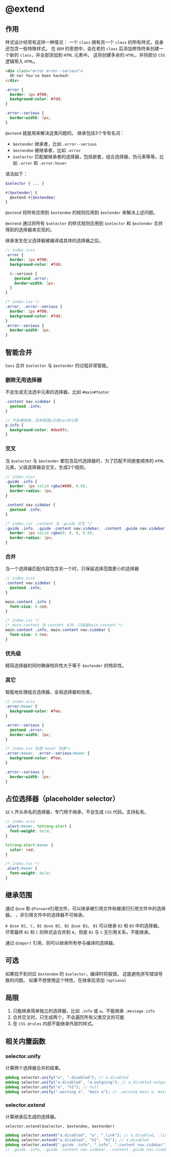 # @extend

## 作用

样式设计经常有这样一种情况：
一个 `class` 拥有另一个 `class` 的所有样式，自身还包含一些特殊样式。
在 `BEM` 的思想中，会在老的 `class` 后添加修饰符来创建一个新的 `class`，并全部添加到 `HTML` 元素中。
这将创建多余的 `HTML`，并将部分 `CSS` 逻辑带入 `HTML`。

```html
<div class="error error--serious">
  Oh no! You've been hacked!
</div>
```

```css
.error {
  border: 1px #f00;
  background-color: #fdd;
}

.error--serious {
  border-width: 3px;
}
```

`@extend` 就是用来解决这类问题的。
继承包括3个专有名词：

- `$extender` 继承者，比如 `.error--serious`
- `$extendee` 被继承者，比如 `.error`
- `$selector` 匹配被继承者的选择器，包括嵌套，组合选择器，伪元素等等。比如 `.error` 和 `.error:hover`

语法如下：

```scss
$selector { ... }

#{$extender} {
  @extend #{$extendee}
}
```

`@extend` 将所有应用到 `$extendee` 的规则应用到 `$extender` 来解决上述问题。

`@extend` 通过将所有 `$selector` 的样式规则应用到 `$selector` 和 `$extender` 合并得到的选择器来实现的。

继承发生在父选择器被编译成具体的选择器之后。

```scss
// index.scss
.error {
  border: 1px #f00;
  background-color: #fdd;

  &--serious {
    @extend .error;
    border-width: 3px;
  }
}
```

```css
/* index.css */
.error, .error--serious {
  border: 1px #f00;
  background-color: #fdd;
}
.error--serious {
  border-width: 3px;
}
```

## 智能合并

`Sass` 合并 `$selector` 与 `$extender` 的过程非常智能。

### 删除无用选择器

不会生成无法选中元素的选择器，比如 `#main#footer`

```scss
.content nav.sidebar {
  @extend .info;
}

// 不会被继承，没有既是p又是nav的元素
p.info {
  background-color: #dee9fc;
}
```

### 交叉

当 `$selector` 与 `$extender` 都包含后代选择器时，为了匹配不同嵌套顺序的 `HTML` 元素，父级选择器会交叉，生成2个规则。

```scss
// index.scss
.guide .info {
  border: 1px solid rgba(#000, 0.8);
  border-radius: 2px;
}

.content nav.sidebar {
  @extend .info;
}
```

```css
/* index.css .content 与 .guide 交叉 */
.guide .info, .guide .content nav.sidebar, .content .guide nav.sidebar {
  border: 1px solid rgba(0, 0, 0, 0.8);
  border-radius: 2px;
}
```

### 合并

当一个选择器匹配内容包含另一个时，只保留选择范围更小的选择器

```scss
// index.scss
.content nav.sidebar {
  @extend .info;
}

main.content .info {
  font-size: 0.8em;
}
```

```css
/* index.css */
/* main.content 与 content 合并，只保留main.content */
main.content .info, main.content nav.sidebar {
  font-size: 0.8em;
}
```

### 优先级

精简选择器的同时确保特异性大于等于 `$extender` 的特异性。

### 其它

智能地处理组合选择器，全局选择器和伪类。

```scss
// index.scss
.error:hover {
  background-color: #fee;
}

.error--serious {
  @extend .error;
  border-width: 3px;
}
```

```css
/* index.css 处理 hover 伪类*/
.error:hover, .error--serious:hover {
  background-color: #fee;
}

.error--serious {
  border-width: 3px;
}
```

## 占位选择器（placeholder selector）

以 `%` 开头命名的选择器，专门用于继承，不会生成 `CSS` 代码。支持私有。

```scss
// index.scss
.alert:hover, %strong-alert {
  font-weight: bold;
}

%strong-alert:hover {
  color: red;
}
```

```css
/* index.css */
.alert:hover {
  font-weight: bold;
}
```

## 继承范围

通过 `@use` 和 `@forward`引用文件，可以继承被引用文件和被递归引用文件中的选择器。
，非引用文件中的选择器不可继承。

`A @use B1, C, B1 @use B2, B2 @use B3`。
`B1` 可以继承 `B2` 和 `B3` 中的选择器。
尽管最终 `B1` 和 `C` 的样式会合并到 `A`，但是 `B1` 与 `C` 无引用关系，不能继承。

通过 `@import` 引用，则可以继承所有参与编译的选择器。

## 可选

如果找不到对应 `$extendee` 的 `$selector`，编译时将报错。
这能避免拼写错误导致的问题。
如果不想使用这个特性，在继承后添加 `!optional`

## 局限

1. 只能继承简单独立的选择器，比如 `.info` 或 `a`。不能继承 `.message.info`
2. 合并交叉时，只生成两个，不会遍历所有父类交叉的可能
3. 在 `CSS @rules` 内部不能继承外部的样式。

## 相关内置函数

### selector.unify

计算两个选择器合并的结果。

```scss
@debug selector.unify("a", ".disabled"); // a.disabled
@debug selector.unify("a.disabled", "a.outgoing"); // a.disabled.outgoing
@debug selector.unify("a", "h1"); // null
@debug selector.unify(".warning a", "main a"); // .warning main a, main .warning a
```

### selector.extend

计算继承后生成的选择器。

`selector.extend($selector, $extendee, $extender)`

```scss
@debug selector.extend("a.disabled", "a", ".link"); // a.disabled, .link.disabled
@debug selector.extend("a.disabled", "h1", "h2"); // a.disabled
@debug selector.extend(".guide .info", ".info", ".content nav.sidebar");
// .guide .info, .guide .content nav.sidebar, .content .guide nav.sidebar
```
